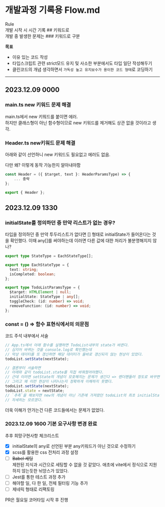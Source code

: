 # 개발과정 기록용 Flow.md

Rule<br />
개발 시작 시 시간 기록 ## 키워드로<br />
개발 중 발생한 문제는 ### 키워드로 구분

**목표**<br />

- 이유 있는 코드 작성
- 타입스크립트 관련 strict모드 유지 및 사소한 부분에서도 타입 일단 작성해두기
- 클린코드의 개념 생각하면서 `가독성 높고 유지보수가 용이한 코드 형태`로 코딩하기

---

## 2023.12.09 0000

### main.ts new 키워드 문제 해결

main.ts에서 new 키워드를 붙이면 에러.<br />
하지만 클래스형이 아닌 함수형이므로 new 키워드를 제거해도 상관 없을 것이라고 생각.

### Header.ts new키워드 문제 해결

아래와 같이 선언하니 new 키워드도 필요없고 에러도 없음.

다만 왜? 이렇게 동작 가능한지 알아내야함

```ts
const Header = ({ $target, text }: HeaderParamsType) => {
    ... 중략
};

export { Header };

```

## 2023.12.09 1330

### initialState를 정의하던 중 만약 리스트가 없는 경우?

타입을 정의하던 중 만약 투두리스트가 없다면 [] 형태로 initialState가 들어온다는 것을 확인했다. 이때 any[]를 써야하는데 이러면 다른 값에 대한 처리가 불분명해지지 않나?

```ts
export type StateType = EachStateType[];

export type EachStateType = {
  text: string;
  isCompleted: boolean;
};

export type TodoListParamsType = {
  $target: HTMLElement | null;
  initialState: StateType | any[];
  toggleCheck: (id: number) => void;
  removeFunction: (id: number) => void;
};
```

### const = () => 함수 표현식에서의 의문점

코드 주석 내부에서 서술

```ts
// App.ts에서 아래 함수를 실행하면 TodoList내부의 state가 바뀐다.
// 심지어 바뀌는 것을 console.log로 확인했는데
// 막상 데이터를 또 갱신하면 해당 데이터가 올바로 갱신되지 않는 현상이 있었다.
todoList.setState(nextState);

// 결론부터 서술하면
// 아래와 같이 todoList.state를 직접 바꿔줬어야했다.
// 근데 이러면 setState의 개념이 모호해지는 문제가 생긴다 => 렌더핸들러 정도로 바꾸면 좋을 것 같고
// 그리고 왜 이런 현상이 나타나는지 정확하게 이해하지 못했다.
todoList.setState(nextState);
todoList.state = nextState;
// `추측`을 해보자면 new의 개념이 아닌 기존에 가져왔던 todoList의 최초 initialState가 바뀌지 않는 부분과 연관있을 것 같은데
// 자세히는 모르겠다.
```

더욱 이해가 안가는건 다른 코드들에서는 문제가 없었다.

### 2023.12.09 1600 기본 요구사항 변경 완료

추후 희망구현사항 체크리스트

- [x] initialState의 any로 선언된 부분 any키워드가 아닌 것으로 수정하기
- [x] scss를 활용한 css 전처리 과정 설정
- [ ] ~~Babel 세팅~~<br />
      제한된 지식과 시간으로 세팅할 수 없을 것 같았다. 애초에 vite에서 정식으로 지원하지 않는듯한 뉘앙스가 있었다.
- [ ] Jest를 통한 테스트 과정 추가
- [ ] 해야할 일, 다 한 일, 전체 필터링 기능 추가
- [ ] 제네릭 형태로 리팩토링

PR은 월요일 코어타임 시작 후 진행
